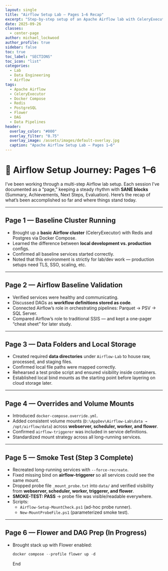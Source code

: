 ```yaml
---
layout: single
title: "Airflow Setup Lab – Pages 1–6 Recap"
excerpt: "Step-by-step setup of an Apache Airflow lab with CeleryExecutor: baseline cluster running, volume mounts, smoke tests, Flower monitoring, and preparation for the first DAG run."
date: 2025-09-26
classes:
  - center-page
author: michael_lockwood
author_profile: true
sidebar: false
toc: true
toc_label: "SECTIONS"
toc_icon: "list"
categories:
  - Lab
  - Data Engineering
  - Airflow
tags:
  - Apache Airflow
  - CeleryExecutor
  - Docker Compose
  - Redis
  - PostgreSQL
  - Flower
  - DAG
  - Data Pipelines
header:
  overlay_color: "#000"
  overlay_filter: "0.75"
  overlay_image: /assets/images/default-overlay.jpg
  caption: "Apache Airflow Setup Lab — Pages 1–6"
---
```


# 🚀 Airflow Setup Journey: Pages 1–6

I’ve been working through a multi-step Airflow lab setup. Each session I’ve documented as a “page,” keeping a steady rhythm with **SANE blocks** (Summary, Achievements, Next Steps, Evaluation). Here’s the recap of what’s been accomplished so far and where things stand today.

---

## Page 1 — Baseline Cluster Running
- Brought up a **basic Airflow cluster** (CeleryExecutor) with Redis and Postgres via Docker Compose.  
- Learned the difference between **local development vs. production** configs.  
- Confirmed all baseline services started correctly.  
- Noted that this environment is strictly for lab/dev work — production setups need TLS, SSO, scaling, etc.  

---

## Page 2 — Airflow Baseline Validation
- Verified services were healthy and communicating.  
- Discussed DAGs as **workflow definitions stored as code**.  
- Connected Airflow’s role in orchestrating pipelines: Parquet → PSV → SQL Server.  
- Compared Airflow’s role to traditional SSIS — and kept a one-pager “cheat sheet” for later study.  

---

## Page 3 — Data Folders and Local Storage
- Created required **data directories** under `Airflow-Lab` to house raw, processed, and staging files.  
- Confirmed local file paths were mapped correctly.  
- Rehearsed a test probe script and ensured visibility inside containers.  
- Established local bind mounts as the starting point before layering on cloud storage later.  

---

## Page 4 — Overrides and Volume Mounts
- Introduced `docker-compose.override.yml`.  
- Added consistent volume mounts (`D:\AppDev\Airflow-Lab\data → /opt/airflow/data`) across **webserver, scheduler, worker, and flower**.  
- Confirmed `airflow-triggerer` was included in service definitions.  
- Standardized mount strategy across all long-running services.  

---

## Page 5 — Smoke Test (Step 3 Complete)
- Recreated long-running services with `--force-recreate`.  
- Fixed missing bind on **airflow-triggerer** so all services could see the same mount.  
- Dropped probe file `_mount_probe.txt` into `data/` and verified visibility from **webserver, scheduler, worker, triggerer, and flower**.  
- **SMOKE-TEST: PASS** → probe file was visible/readable everywhere.  
- Scripts:  
  - `Airflow-Setup-MountCheck.ps1` (ad-hoc probe runner).  
  - `New-MountProbeFile.ps1` (parameterized smoke test).  

---

## Page 6 — Flower and DAG Prep (In Progress)
- Brought stack up with Flower enabled:  
  ```powershell
  docker compose --profile flower up -d
  ```

  End
